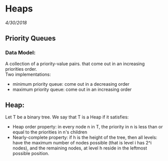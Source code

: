 # Heaps
*4/30/2018*

## Priority Queues
### Data Model:
A collection of a priority-value pairs. that come out in an increasing priorities order.  
Two implementations:  
- minimum priority queue: come out in a decreasing order
- maximum priority queue: come out in an increasing order  

## Heap:
Let T be a binary tree. We say that T is a Heap if it satisfies:
- Heap order property: in every node n in T, the priority in n is less than or equal to the priorities in n's children
- Nearly-complete property: if h is the height of the tree, then all levels: have the maximum number of nodes possible (that is level i has 2^i nodes), and the remaining nodes, at level h reside in the leftmost possible position.
